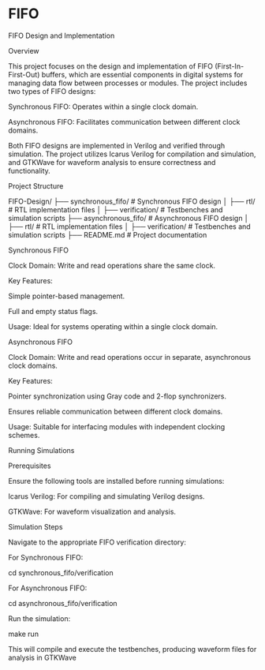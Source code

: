 # FIFO

FIFO Design and Implementation

Overview

This project focuses on the design and implementation of FIFO (First-In-First-Out) buffers, which are essential components in digital systems for managing data flow between processes or modules. The project includes two types of FIFO designs:

Synchronous FIFO: Operates within a single clock domain.

Asynchronous FIFO: Facilitates communication between different clock domains.

Both FIFO designs are implemented in Verilog and verified through simulation. The project utilizes Icarus Verilog for compilation and simulation, and GTKWave for waveform analysis to ensure correctness and functionality.

Project Structure

FIFO-Design/
├── synchronous_fifo/       # Synchronous FIFO design
│   ├── rtl/                # RTL implementation files
│   ├── verification/       # Testbenches and simulation scripts
├── asynchronous_fifo/      # Asynchronous FIFO design
│   ├── rtl/                # RTL implementation files
│   ├── verification/       # Testbenches and simulation scripts
├── README.md               # Project documentation

Synchronous FIFO

Clock Domain: Write and read operations share the same clock.

Key Features:

Simple pointer-based management.

Full and empty status flags.

Usage: Ideal for systems operating within a single clock domain.

Asynchronous FIFO

Clock Domain: Write and read operations occur in separate, asynchronous clock domains.

Key Features:

Pointer synchronization using Gray code and 2-flop synchronizers.

Ensures reliable communication between different clock domains.

Usage: Suitable for interfacing modules with independent clocking schemes.

Running Simulations

Prerequisites

Ensure the following tools are installed before running simulations:

Icarus Verilog: For compiling and simulating Verilog designs.

GTKWave: For waveform visualization and analysis.

Simulation Steps

Navigate to the appropriate FIFO verification directory:

For Synchronous FIFO:

cd synchronous_fifo/verification

For Asynchronous FIFO:

cd asynchronous_fifo/verification

Run the simulation:

make run

This will compile and execute the testbenches, producing waveform files for analysis in GTKWave

